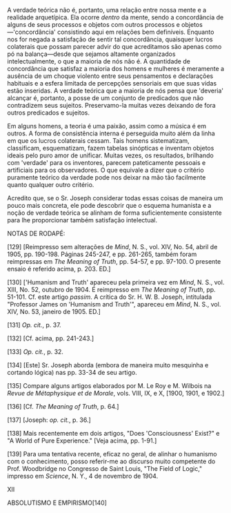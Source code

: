 A verdade teórica não é, portanto, uma relação entre nossa mente e a realidade arquetípica. Ela ocorre _dentro_ da mente, sendo a concordância de alguns de seus processos e objetos com outros processos e objetos—'concordância' consistindo aqui em relações bem definíveis. Enquanto nos for negada a satisfação de sentir tal concordância, quaisquer lucros colaterais que possam parecer advir do que acreditamos são apenas como pó na balança—desde que sejamos altamente organizados intelectualmente, o que a maioria de nós não é. A quantidade de concordância que satisfaz a maioria dos homens e mulheres é meramente a ausência de um choque violento entre seus pensamentos e declarações habituais e a esfera limitada de percepções sensoriais em que suas vidas estão inseridas. A verdade teórica que a maioria de nós pensa que 'deveria' alcançar é, portanto, a posse de um conjunto de predicados que não contradizem seus sujeitos. Preservamo-la muitas vezes deixando de fora outros predicados e sujeitos.

Em alguns homens, a teoria é uma paixão, assim como a música é em outros. A forma de consistência interna é perseguida muito além da linha em que os lucros colaterais cessam. Tais homens sistematizam, classificam, esquematizam, fazem tabelas sinópticas e inventam objetos ideais pelo puro amor de unificar. Muitas vezes, os resultados, brilhando com 'verdade' para os inventores, parecem pateticamente pessoais e artificiais para os observadores. O que equivale a dizer que o critério puramente teórico da verdade pode nos deixar na mão tão facilmente quanto qualquer outro critério.

Acredito que, se o Sr. Joseph considerar todas essas coisas de maneira um pouco mais concreta, ele pode descobrir que o esquema humanista e a noção de verdade teórica se alinham de forma suficientemente consistente para lhe proporcionar também satisfação intelectual.

NOTAS DE RODAPÉ:

[129] [Reimpresso sem alterações de _Mind_, N. S., vol. XIV, No. 54, abril de 1905, pp. 190-198. Páginas 245-247, e pp. 261-265, também foram reimpressas em _The Meaning of Truth_, pp. 54-57, e pp. 97-100. O presente ensaio é referido acima, p. 203. ED.]

[130] ['Humanism and Truth' apareceu pela primeira vez em _Mind_, N. S., vol. XIII, No. 52, outubro de 1904. É reimpresso em _The Meaning of Truth_, pp. 51-101. Cf. este artigo _passim_. A crítica do Sr. H. W. B. Joseph, intitulada "Professor James on 'Humanism and Truth'", apareceu em _Mind_, N. S., vol. XIV, No. 53, janeiro de 1905. ED.]

[131] _Op. cit._, p. 37.

[132] [Cf. acima, pp. 241-243.]

[133] _Op. cit._, p. 32.

[134] [Este] Sr. Joseph aborda (embora de maneira muito mesquinha e cortando lógica) nas pp. 33-34 de seu artigo.

[135] Compare alguns artigos elaborados por M. Le Roy e M. Wilbois na _Revue de Métaphysique et de Morale_, vols. VIII, IX, e X, [1900, 1901, e 1902.]

[136] [Cf. _The Meaning of Truth_, p. 64.]

[137] [Joseph: _op. cit._, p. 36.]

[138] Mais recentemente em dois artigos, "Does 'Consciousness' Exist?" e "A World of Pure Experience." [Veja acima, pp. 1-91.]

[139] Para uma tentativa recente, eficaz no geral, de alinhar o humanismo com o conhecimento, posso referir-me ao discurso muito competente do Prof. Woodbridge no Congresso de Saint Louis, "The Field of Logic," impresso em _Science_, N. Y., 4 de novembro de 1904.

XII

ABSOLUTISMO E EMPIRISMO[140]